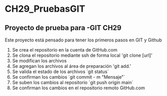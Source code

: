 # CH29_PruebasGIT
## Proyecto de prueba para -GIT CH29
Este proyecto está pensado para tener los primeros pasos en GIT y Github

1. Se crea el repositorio en la cuenta de GitHub.com
2. Se clona el repositorio mediante ssh de forma local 'git clone [url]'
3. Se modifican los archivos
4. Se agregan los archivos al área de preparación 'git add.'
5. Se valida el estado de los archivos ´git status´
6. Se confirman los cambios ´git commit - m "Mensaje"´
7. Se suben los cambios al repositorio ´git push origin main´
8. Se confirman los cambios en el repositorio remoto GitHub.com
